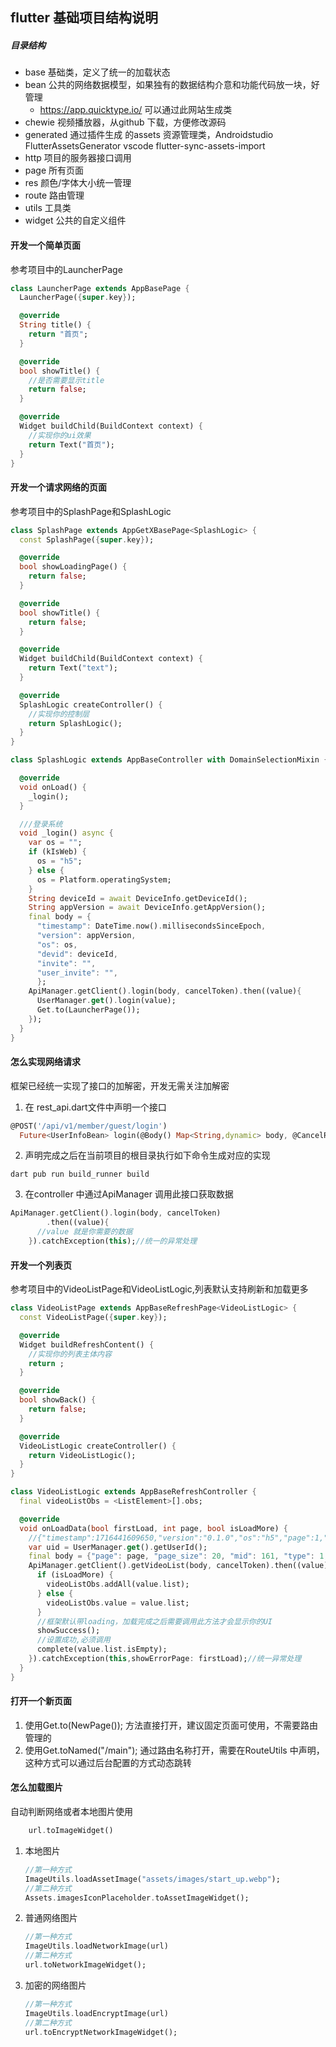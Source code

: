 ## flutter 基础项目结构说明

##### 目录结构

- base 基础类，定义了统一的加载状态
- bean 公共的网络数据模型，如果独有的数据结构介意和功能代码放一块，好管理
  - https://app.quicktype.io/ 可以通过此网站生成类
- chewie 视频播放器，从github 下载，方便修改源码
- generated 通过插件生成 的assets 资源管理类，Androidstudio FlutterAssetsGenerator vscode flutter-sync-assets-import
- http 项目的服务器接口调用
- page 所有页面
- res 颜色/字体大小统一管理
- route 路由管理
- utils 工具类
- widget 公共的自定义组件

#### 开发一个简单页面

参考项目中的LauncherPage

```dart
class LauncherPage extends AppBasePage {
  LauncherPage({super.key});

  @override
  String title() {
    return "首页";
  }

  @override
  bool showTitle() {
    //是否需要显示title
    return false;
  }

  @override
  Widget buildChild(BuildContext context) {
    //实现你的ui效果
    return Text("首页");
  }
}
```

#### 开发一个请求网络的页面

参考项目中的SplashPage和SplashLogic

```dart
class SplashPage extends AppGetXBasePage<SplashLogic> {
  const SplashPage({super.key});

  @override
  bool showLoadingPage() {
    return false;
  }

  @override
  bool showTitle() {
    return false;
  }

  @override
  Widget buildChild(BuildContext context) {
    return Text("text");
  }

  @override
  SplashLogic createController() {
    //实现你的控制层
    return SplashLogic();
  }
}
```

```dart
class SplashLogic extends AppBaseController with DomainSelectionMixin {

  @override
  void onLoad() {
    _login();
  }

  ///登录系统
  void _login() async {
    var os = "";
    if (kIsWeb) {
      os = "h5";
    } else {
      os = Platform.operatingSystem;
    }
    String deviceId = await DeviceInfo.getDeviceId();
    String appVersion = await DeviceInfo.getAppVersion();
    final body = {
      "timestamp": DateTime.now().millisecondsSinceEpoch,
      "version": appVersion,
      "os": os,
      "devid": deviceId,
      "invite": "",
      "user_invite": "",
      };
    ApiManager.getClient().login(body, cancelToken).then((value){
      UserManager.get().login(value);
      Get.to(LauncherPage());
    });
  }
}
```

#### 怎么实现网络请求

框架已经统一实现了接口的加解密，开发无需关注加解密

1. 在 rest_api.dart文件中声明一个接口

```dart
@POST('/api/v1/member/guest/login')
  Future<UserInfoBean> login(@Body() Map<String,dynamic> body, @CancelRequest() CancelToken cancelToken);
```

2. 声明完成之后在当前项目的根目录执行如下命令生成对应的实现

```
dart pub run build_runner build
```

3. 在controller 中通过ApiManager 调用此接口获取数据

```dart
ApiManager.getClient().login(body, cancelToken)
        .then((value){
      //value 就是你需要的数据
    }).catchException(this);//统一的异常处理
```

#### 开发一个列表页

参考项目中的VideoListPage和VideoListLogic,列表默认支持刷新和加载更多

```dart
class VideoListPage extends AppBaseRefreshPage<VideoListLogic> {
  const VideoListPage({super.key});

  @override
  Widget buildRefreshContent() {
    //实现你的列表主体内容
    return ;
  }

  @override
  bool showBack() {
    return false;
  }

  @override
  VideoListLogic createController() {
    return VideoListLogic();
  }
}
```

```dart
class VideoListLogic extends AppBaseRefreshController {
  final videoListObs = <ListElement>[].obs;

  @override
  void onLoadData(bool firstLoad, int page, bool isLoadMore) {
    //{"timestamp":1716441609650,"version":"0.1.0","os":"h5","page":1,"page_size":20,"mid":161,"type":1,"uid":22118,"token":"566e6f4cd2bd2e8b42c2a8691afc313c:89c9c8e5f160958c935be6bbcc3928e9"}
    var uid = UserManager.get().getUserId();
    final body = {"page": page, "page_size": 20, "mid": 161, "type": 1, "uid": uid};
    ApiManager.getClient().getVideoList(body, cancelToken).then((value) {
      if (isLoadMore) {
        videoListObs.addAll(value.list);
      } else {
        videoListObs.value = value.list;
      }
      //框架默认带loading，加载完成之后需要调用此方法才会显示你的UI
      showSuccess();
      //设置成功,必须调用
      complete(value.list.isEmpty);
    }).catchException(this,showErrorPage: firstLoad);//统一异常处理
  }
}
```

#### 打开一个新页面

1. 使用Get.to(NewPage()); 方法直接打开，建议固定页面可使用，不需要路由管理的
2. 使用Get.toNamed("/main"); 通过路由名称打开，需要在RouteUtils 中声明，这种方式可以通过后台配置的方式动态跳转

#### 怎么加载图片

自动判断网络或者本地图片使用
```dart
    url.toImageWidget()
```

1. 本地图片

   ```dart
   //第一种方式
   ImageUtils.loadAssetImage("assets/images/start_up.webp");
   //第二种方式
   Assets.imagesIconPlaceholder.toAssetImageWidget();
   ```
2. 普通网络图片

   ```dart
   //第一种方式
   ImageUtils.loadNetworkImage(url)
   //第二种方式
   url.toNetworkImageWidget();
   ```
3. 加密的网络图片

   ```dart
   //第一种方式
   ImageUtils.loadEncryptImage(url)
   //第二种方式
   url.toEncryptNetworkImageWidget();
   ```
